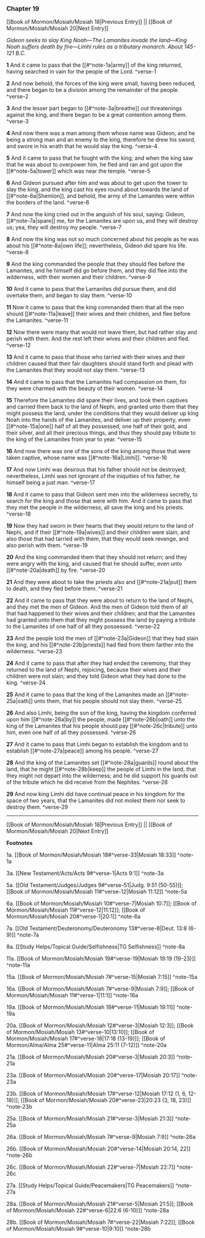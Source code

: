 ### Chapter 19

[[Book of Mormon/Mosiah/Mosiah 18|Previous Entry]]  ||  [[Book of Mormon/Mosiah/Mosiah 20|Next Entry]]

*Gideon seeks to slay King Noah—The Lamanites invade the land—King Noah suffers death by fire—Limhi rules as a tributary monarch. About 145-121 B.C.*

**1**  And it came to pass that the [[#^note-1a|army]] of the king returned, having searched in vain for the people of the Lord. ^verse-1

**2**  And now behold, the forces of the king were small, having been reduced, and there began to be a division among the remainder of the people. ^verse-2

**3**  And the lesser part began to [[#^note-3a|breathe]] out threatenings against the king, and there began to be a great contention among them. ^verse-3

**4**  And now there was a man among them whose name was Gideon, and he being a strong man and an enemy to the king, therefore he drew his sword, and swore in his wrath that he would slay the king. ^verse-4

**5**  And it came to pass that he fought with the king; and when the king saw that he was about to overpower him, he fled and ran and got upon the [[#^note-5a|tower]] which was near the temple. ^verse-5

**6**  And Gideon pursued after him and was about to get upon the tower to slay the king, and the king cast his eyes round about towards the land of [[#^note-6a|Shemlon]], and behold, the army of the Lamanites were within the borders of the land. ^verse-6

**7**  And now the king cried out in the anguish of his soul, saying: Gideon, [[#^note-7a|spare]] me, for the Lamanites are upon us, and they will destroy us; yea, they will destroy my people. ^verse-7

**8**  And now the king was not so much concerned about his people as he was about his [[#^note-8a|own life]]; nevertheless, Gideon did spare his life. ^verse-8

**9**  And the king commanded the people that they should flee before the Lamanites, and he himself did go before them, and they did flee into the wilderness, with their women and their children. ^verse-9

**10**  And it came to pass that the Lamanites did pursue them, and did overtake them, and began to slay them. ^verse-10

**11**  Now it came to pass that the king commanded them that all the men should [[#^note-11a|leave]] their wives and their children, and flee before the Lamanites. ^verse-11

**12**  Now there were many that would not leave them, but had rather stay and perish with them. And the rest left their wives and their children and fled. ^verse-12

**13**  And it came to pass that those who tarried with their wives and their children caused that their fair daughters should stand forth and plead with the Lamanites that they would not slay them. ^verse-13

**14**  And it came to pass that the Lamanites had compassion on them, for they were charmed with the beauty of their women. ^verse-14

**15**  Therefore the Lamanites did spare their lives, and took them captives and carried them back to the land of Nephi, and granted unto them that they might possess the land, under the conditions that they would deliver up king Noah into the hands of the Lamanites, and deliver up their property, even [[#^note-15a|one]] half of all they possessed, one half of their gold, and their silver, and all their precious things, and thus they should pay tribute to the king of the Lamanites from year to year. ^verse-15

**16**  And now there was one of the sons of the king among those that were taken captive, whose name was [[#^note-16a|Limhi]]. ^verse-16

**17**  And now Limhi was desirous that his father should not be destroyed; nevertheless, Limhi was not ignorant of the iniquities of his father, he himself being a just man. ^verse-17

**18**  And it came to pass that Gideon sent men into the wilderness secretly, to search for the king and those that were with him. And it came to pass that they met the people in the wilderness, all save the king and his priests. ^verse-18

**19**  Now they had sworn in their hearts that they would return to the land of Nephi, and if their [[#^note-19a|wives]] and their children were slain, and also those that had tarried with them, that they would seek revenge, and also perish with them. ^verse-19

**20**  And the king commanded them that they should not return; and they were angry with the king, and caused that he should suffer, even unto [[#^note-20a|death]] by fire. ^verse-20

**21**  And they were about to take the priests also and [[#^note-21a|put]] them to death, and they fled before them. ^verse-21

**22**  And it came to pass that they were about to return to the land of Nephi, and they met the men of Gideon. And the men of Gideon told them of all that had happened to their wives and their children; and that the Lamanites had granted unto them that they might possess the land by paying a tribute to the Lamanites of one half of all they possessed. ^verse-22

**23**  And the people told the men of [[#^note-23a|Gideon]] that they had slain the king, and his [[#^note-23b|priests]] had fled from them farther into the wilderness. ^verse-23

**24**  And it came to pass that after they had ended the ceremony, that they returned to the land of Nephi, rejoicing, because their wives and their children were not slain; and they told Gideon what they had done to the king. ^verse-24

**25**  And it came to pass that the king of the Lamanites made an [[#^note-25a|oath]] unto them, that his people should not slay them. ^verse-25

**26**  And also Limhi, being the son of the king, having the kingdom conferred upon him [[#^note-26a|by]] the people, made [[#^note-26b|oath]] unto the king of the Lamanites that his people should pay [[#^note-26c|tribute]] unto him, even one half of all they possessed. ^verse-26

**27**  And it came to pass that Limhi began to establish the kingdom and to establish [[#^note-27a|peace]] among his people. ^verse-27

**28**  And the king of the Lamanites set [[#^note-28a|guards]] round about the land, that he might [[#^note-28b|keep]] the people of Limhi in the land, that they might not depart into the wilderness; and he did support his guards out of the tribute which he did receive from the Nephites. ^verse-28

**29**  And now king Limhi did have continual peace in his kingdom for the space of two years, that the Lamanites did not molest them nor seek to destroy them. ^verse-29


---
[[Book of Mormon/Mosiah/Mosiah 18|Previous Entry]]  ||  [[Book of Mormon/Mosiah/Mosiah 20|Next Entry]]


**Footnotes**


1a. [[Book of Mormon/Mosiah/Mosiah 18#^verse-33|Mosiah 18:33]] ^note-1a

3a. [[New Testament/Acts/Acts 9#^verse-1|Acts 9:1]] ^note-3a

5a. [[Old Testament/Judges/Judges 9#^verse-51|Judg. 9:51 (50-55)]]; [[Book of Mormon/Mosiah/Mosiah 11#^verse-12|Mosiah 11:12]] ^note-5a

6a. [[Book of Mormon/Mosiah/Mosiah 10#^verse-7|Mosiah 10:7]]; [[Book of Mormon/Mosiah/Mosiah 11#^verse-12|11:12]]; [[Book of Mormon/Mosiah/Mosiah 20#^verse-1|20:1]] ^note-6a

7a. [[Old Testament/Deuteronomy/Deuteronomy 13#^verse-8|Deut. 13:8 (6-9)]] ^note-7a

8a. [[Study Helps/Topical Guide/Selfishness|TG Selfishness]] ^note-8a

11a. [[Book of Mormon/Mosiah/Mosiah 19#^verse-19|Mosiah 19:19 (19-23)]] ^note-11a

15a. [[Book of Mormon/Mosiah/Mosiah 7#^verse-15|Mosiah 7:15]] ^note-15a

16a. [[Book of Mormon/Mosiah/Mosiah 7#^verse-9|Mosiah 7:9]]; [[Book of Mormon/Mosiah/Mosiah 11#^verse-1|11:1]] ^note-16a

19a. [[Book of Mormon/Mosiah/Mosiah 19#^verse-11|Mosiah 19:11]] ^note-19a

20a. [[Book of Mormon/Mosiah/Mosiah 12#^verse-3|Mosiah 12:3]]; [[Book of Mormon/Mosiah/Mosiah 13#^verse-10|13:10]]; [[Book of Mormon/Mosiah/Mosiah 17#^verse-18|17:18 (13-19)]]; [[Book of Mormon/Alma/Alma 25#^verse-11|Alma 25:11 (7-12)]] ^note-20a

21a. [[Book of Mormon/Mosiah/Mosiah 20#^verse-3|Mosiah 20:3]] ^note-21a

23a. [[Book of Mormon/Mosiah/Mosiah 20#^verse-17|Mosiah 20:17]] ^note-23a

23b. [[Book of Mormon/Mosiah/Mosiah 17#^verse-12|Mosiah 17:12 (1, 6, 12-18)]]; [[Book of Mormon/Mosiah/Mosiah 20#^verse-23|20:23 (3, 18, 23)]] ^note-23b

25a. [[Book of Mormon/Mosiah/Mosiah 21#^verse-3|Mosiah 21:3]] ^note-25a

26a. [[Book of Mormon/Mosiah/Mosiah 7#^verse-9|Mosiah 7:9]] ^note-26a

26b. [[Book of Mormon/Mosiah/Mosiah 20#^verse-14|Mosiah 20:14, 22]] ^note-26b

26c. [[Book of Mormon/Mosiah/Mosiah 22#^verse-7|Mosiah 22:7]] ^note-26c

27a. [[Study Helps/Topical Guide/Peacemakers|TG Peacemakers]] ^note-27a

28a. [[Book of Mormon/Mosiah/Mosiah 21#^verse-5|Mosiah 21:5]]; [[Book of Mormon/Mosiah/Mosiah 22#^verse-6|22:6 (6-10)]] ^note-28a

28b. [[Book of Mormon/Mosiah/Mosiah 7#^verse-22|Mosiah 7:22]]; [[Book of Mormon/Mosiah/Mosiah 9#^verse-10|9:10]] ^note-28b
